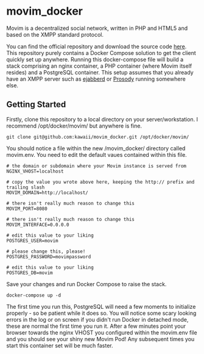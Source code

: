 # movim_docker

Movim is a decentralized social network, written in PHP and HTML5 and based on the XMPP standard protocol.

You can find the official repository and download the source code [here](https://github.com/movim/movim). This repository purely contains a Docker Compose solution to get the client quickly set up anywhere. Running this docker-compose file will build a stack comprising an nginx container, a PHP container (where Movim itself resides) and a PostgreSQL container. This setup assumes that you already have an XMPP server such as [ejabberd](https://www.ejabberd.im/) or [Prosody](https://www.prosody.im/) running somewhere else.

## Getting Started

Firstly, clone this repository to a local directory on your server/workstation. I recommend /opt/docker/movim/ but anywhere is fine.
```
git clone git@github.com:kawaii/movim_docker.git /opt/docker/movim/
```
You should notice a file within the new /movim_docker/ directory called movim.env. You need to edit the default vaues contained within this file.
```
# the domain or subdomain where your Movim instance is served from
NGINX_VHOST=localhost

# copy the value you wrote above here, keeping the http:// prefix and trailing slash
MOVIM_DOMAIN=http://localhost/

# there isn't really much reason to change this
MOVIM_PORT=8080

# there isn't really much reason to change this
MOVIM_INTERFACE=0.0.0.0

# edit this value to your liking
POSTGRES_USER=movim

# please change this, please!
POSTGRES_PASSWORD=movimpassword

# edit this value to your liking
POSTGRES_DB=movim
```
Save your changes and run Docker Compose to raise the stack.
```
docker-compose up -d
```
The first time you run this, PostgreSQL will need a few moments to initialize properly - so be patient while it does so. You will notice some scary looking errors in the log or on screen if you didn't run Docker in detached mode, these are normal the first time you run it. After a few minutes point your browser towards the nginx VHOST you configured within the movim.env file and you should see your shiny new Movim Pod! Any subsequent times you start this container set will be much faster.
